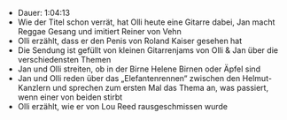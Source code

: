 - Dauer: 1:04:13
- Wie der Titel schon verrät, hat Olli heute eine Gitarre dabei, Jan macht Reggae Gesang und imitiert Reiner von Vehn
- Olli erzählt, dass er den Penis von Roland Kaiser gesehen hat
- Die Sendung ist gefüllt von kleinen Gitarrenjams von Olli & Jan über die verschiedensten Themen
- Jan und Olli streiten, ob in der Birne Helene Birnen oder Äpfel sind
- Jan und Olli reden über das „Elefantenrennen“ zwischen den Helmut-Kanzlern und sprechen zum ersten Mal das Thema an, was passiert, wenn einer von beiden stirbt
- Olli erzählt, wie er von Lou Reed rausgeschmissen wurde
